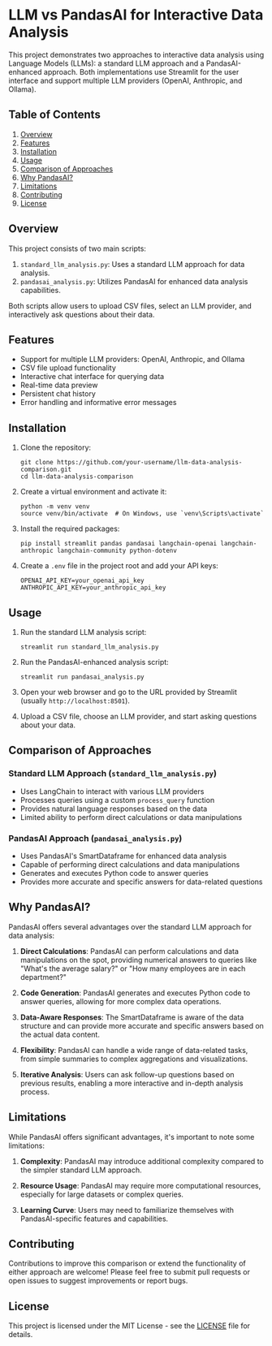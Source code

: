# LLM vs PandasAI for Interactive Data Analysis

This project demonstrates two approaches to interactive data analysis using Language Models (LLMs): a standard LLM approach and a PandasAI-enhanced approach. Both implementations use Streamlit for the user interface and support multiple LLM providers (OpenAI, Anthropic, and Ollama).

## Table of Contents
1. [Overview](#overview)
2. [Features](#features)
3. [Installation](#installation)
4. [Usage](#usage)
5. [Comparison of Approaches](#comparison-of-approaches)
6. [Why PandasAI?](#why-pandasai)
7. [Limitations](#limitations)
8. [Contributing](#contributing)
9. [License](#license)

## Overview

This project consists of two main scripts:
1. `standard_llm_analysis.py`: Uses a standard LLM approach for data analysis.
2. `pandasai_analysis.py`: Utilizes PandasAI for enhanced data analysis capabilities.

Both scripts allow users to upload CSV files, select an LLM provider, and interactively ask questions about their data.

## Features

- Support for multiple LLM providers: OpenAI, Anthropic, and Ollama
- CSV file upload functionality
- Interactive chat interface for querying data
- Real-time data preview
- Persistent chat history
- Error handling and informative error messages

## Installation

1. Clone the repository:
   ```
   git clone https://github.com/your-username/llm-data-analysis-comparison.git
   cd llm-data-analysis-comparison
   ```

2. Create a virtual environment and activate it:
   ```
   python -m venv venv
   source venv/bin/activate  # On Windows, use `venv\Scripts\activate`
   ```

3. Install the required packages:
   ```
   pip install streamlit pandas pandasai langchain-openai langchain-anthropic langchain-community python-dotenv
   ```

4. Create a `.env` file in the project root and add your API keys:
   ```
   OPENAI_API_KEY=your_openai_api_key
   ANTHROPIC_API_KEY=your_anthropic_api_key
   ```

## Usage

1. Run the standard LLM analysis script:
   ```
   streamlit run standard_llm_analysis.py
   ```

2. Run the PandasAI-enhanced analysis script:
   ```
   streamlit run pandasai_analysis.py
   ```

3. Open your web browser and go to the URL provided by Streamlit (usually `http://localhost:8501`).

4. Upload a CSV file, choose an LLM provider, and start asking questions about your data.

## Comparison of Approaches

### Standard LLM Approach (`standard_llm_analysis.py`)
- Uses LangChain to interact with various LLM providers
- Processes queries using a custom `process_query` function
- Provides natural language responses based on the data
- Limited ability to perform direct calculations or data manipulations

### PandasAI Approach (`pandasai_analysis.py`)
- Uses PandasAI's SmartDataframe for enhanced data analysis
- Capable of performing direct calculations and data manipulations
- Generates and executes Python code to answer queries
- Provides more accurate and specific answers for data-related questions

## Why PandasAI?

PandasAI offers several advantages over the standard LLM approach for data analysis:

1. **Direct Calculations**: PandasAI can perform calculations and data manipulations on the spot, providing numerical answers to queries like "What's the average salary?" or "How many employees are in each department?"

2. **Code Generation**: PandasAI generates and executes Python code to answer queries, allowing for more complex data operations.

3. **Data-Aware Responses**: The SmartDataframe is aware of the data structure and can provide more accurate and specific answers based on the actual data content.

4. **Flexibility**: PandasAI can handle a wide range of data-related tasks, from simple summaries to complex aggregations and visualizations.

5. **Iterative Analysis**: Users can ask follow-up questions based on previous results, enabling a more interactive and in-depth analysis process.

## Limitations

While PandasAI offers significant advantages, it's important to note some limitations:

1. **Complexity**: PandasAI may introduce additional complexity compared to the simpler standard LLM approach.

2. **Resource Usage**: PandasAI may require more computational resources, especially for large datasets or complex queries.

3. **Learning Curve**: Users may need to familiarize themselves with PandasAI-specific features and capabilities.

## Contributing

Contributions to improve this comparison or extend the functionality of either approach are welcome! Please feel free to submit pull requests or open issues to suggest improvements or report bugs.

## License

This project is licensed under the MIT License - see the [LICENSE](LICENSE) file for details.